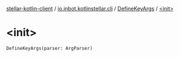 [stellar-kotlin-client](../../index.md) / [io.inbot.kotlinstellar.cli](../index.md) / [DefineKeyArgs](index.md) / [&lt;init&gt;](./-init-.md)

# &lt;init&gt;

`DefineKeyArgs(parser: ArgParser)`
